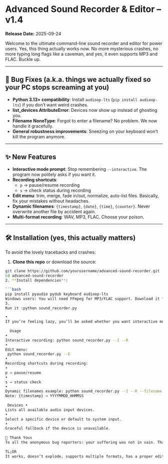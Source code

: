 # Advanced Sound Recorder & Editor – v1.4

**Release Date:** 2025-09-24  

Welcome to the ultimate command-line sound recorder and editor for power users. Yes, this thing actually works now. No more mysterious crashes, no more typing long flags like a caveman, and yes, it even supports MP3 and FLAC. Buckle up.

---

## 🐞 Bug Fixes (a.k.a. things we actually fixed so your PC stops screaming at you)

- **Python 3.13+ compatibility**: Install `audioop-lts` (`pip install audioop-lts`) if you don’t want weird crashes.  
- **list_devices AttributeError**: Devices now show up instead of ghosting you.  
- **Filename NoneType**: Forgot to enter a filename? No problem. We now handle it gracefully.  
- **General robustness improvements**: Sneezing on your keyboard won’t kill the program anymore.  

---

## ✨ New Features

- **Interactive mode prompt**: Stop remembering `--interactive`. The program now politely asks if you want it.  
- **Recording shortcuts**:  
  - `p` → pause/resume recording  
  - `s` → check status during recording  
- **Edit menu**: trim, merge, fade in/out, normalize, auto-list files. Basically, fix your mistakes without headaches.  
- **Dynamic filenames**: `{timestamp}`, `{date}`, `{time}`, `{counter}`. Never overwrite another file by accident again.  
- **Multi-format recording**: WAV, MP3, FLAC. Choose your poison.  

---

## 🛠 Installation (yes, this actually matters)

To avoid the lovely tracebacks and crashes:

1. **Clone this repo** or download the source:

```bash
git clone https://github.com/yourusername/advanced-sound-recorder.git
cd advanced-sound-recorder
2. **Install dependencies**:

```bash
pip install pyaudio pydub keyboard audioop-lts
Windows users: You will need FFmpeg for MP3/FLAC support. Download it from https://ffmpeg.org/download.html and add the bin directory to your PATH. Otherwise, enjoy WAV-only recordings and endless warnings.
3. 
Run it :python sound_recorder.py

• 
If you’re feeling lazy, you’ll be asked whether you want interactive mode. Say yes.
 
  Usage
• 
Interactive recording: python sound_recorder.py --I --R
• 
Edit menu:
 python sound_recorder.py --E
• 
Recording shortcuts during recording:
• 
p → pause/resume
• 
s → status check
• 
Dynamic filenames example: python sound_recorder.py --I --R --filename "podcast_{timestamp}"
Note: {timestamp} → YYYYMMDD_HHMMSS
 
 Devices • 
Lists all available audio input devices.
• 
Select a specific device or default to system input.
• 
Graceful fallback if the device is unavailable.
 
👏 Thank Yous
To all the anonymous bug reporters: your suffering was not in vain. Thanks to you, this version is slightly less terrible.
 
TL;DR
It works, doesn’t explode, supports multiple formats, has a proper edit menu, is interactive, and has dynamic filenames. Basically, it’s now usable, and even your mother could use it if she really tried.